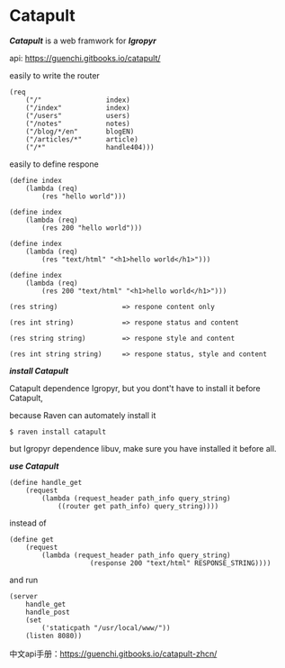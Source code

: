 # Catapult

***Catapult*** is a web framwork for ***Igropyr***

api: https://guenchi.gitbooks.io/catapult/

easily to write the router

```
(req
    ("/"                index)
    ("/index"           index)
    ("/users"           users)
    ("/notes"           notes)
    ("/blog/*/en"       blogEN)
    ("/articles/*"      article)
    ("/*"               handle404)))
```

easily to define respone

```
(define index
    (lambda (req)
        (res "hello world")))

(define index
    (lambda (req)
        (res 200 "hello world")))

(define index
    (lambda (req)
        (res "text/html" "<h1>hello world</h1>")))
        
(define index
    (lambda (req)
        (res 200 "text/html" "<h1>hello world</h1>")))
```


```
(res string)                => respone content only

(res int string)            => respone status and content

(res string string)         => respone style and content

(res int string string)     => respone status, style and content
```

***install Catapult***

Catapult dependence Igropyr, but you dont't have to install it before Catapult,

because Raven can automately install it

`$ raven install catapult`

but Igropyr dependence libuv, make sure you have installed it before all.

***use Catapult***

```
(define handle_get
    (request
        (lambda (request_header path_info query_string)
            ((router get path_info) query_string))))
```

instead of

```
(define get
    (request
        (lambda (request_header path_info query_string)
                    (response 200 "text/html" RESPONSE_STRING))))
```

and run

```
(server
    handle_get
    handle_post
    (set 
        ('staticpath "/usr/local/www/"))
    (listen 8080))
```

中文api手册：https://guenchi.gitbooks.io/catapult-zhcn/
